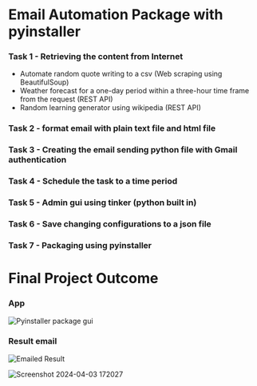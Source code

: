 # Email Automation Package with pyinstaller

### Task 1 - Retrieving the content from Internet
  - Automate random quote writing to a csv (Web scraping using BeautifulSoup)
  - Weather forecast for a one-day period within a three-hour time frame from the request (REST API)
  - Random learning generator using wikipedia (REST API)

### Task 2 - format email with plain text file and html file 

### Task 3 - Creating the email sending python file with Gmail authentication

### Task 4 - Schedule the task to a time period 

### Task 5 - Admin gui using tinker (python built in)

### Task 6 - Save changing configurations to a json file

### Task 7 - Packaging using pyinstaller

# Final Project Outcome 
### App 
![Pyinstaller package gui](https://github.com/Venura-94/Email-Automation-Package/assets/137409412/c14ae5c7-2778-4389-88e4-0cdc78648033)

### Result email 

![Emailed Result](https://github.com/Venura-94/Email-Automation-Package/assets/137409412/fcd64094-4290-4e2d-84b3-9b29dc5f7ac2)

![Screenshot 2024-04-03 172027](https://github.com/Venura-94/Email-Automation-Package/assets/137409412/1e8aa7aa-fd2d-4563-a636-96af90e942ba)




